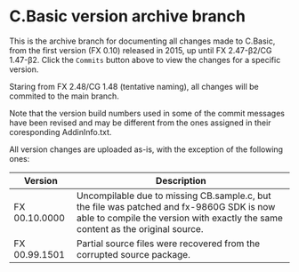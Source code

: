 # C.Basic version archive branch

This is the archive branch for documenting all changes made to C.Basic, from the first version (FX 0.10) released in 2015, up until FX 2.47-β2/CG 1.47-β2. Click the `Commits` button above to view the changes for a specific version.

Staring from FX 2.48/CG 1.48 (tentative naming), all changes will be commited to the main branch.

Note that the version build numbers used in some of the commit messages have been revised and may be different from the ones assigned in their coresponding AddinInfo.txt.

All version changes are uploaded as-is, with the exception of the following ones:

Version         | Description
---             | ---
FX 00.10.0000   | Uncompilable due to missing CB.sample.c, but the file was patched and fx-9860G SDK is now able to compile the version with exactly the same content as the original source.
FX 00.99.1501   | Partial source files were recovered from the corrupted source package.